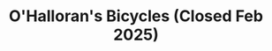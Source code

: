 ---
title: "O'Halloran's Bicycles (Closed Feb 2025)"
url: /tralee/ohallorans-bicycles-closed-feb-2025/
shop: vacant
---